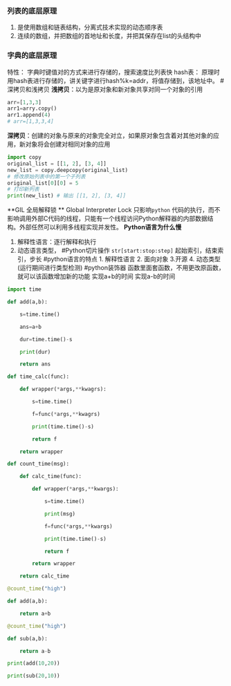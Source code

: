 ### 列表的底层原理
1. 是使用数组和链表结构，分离式技术实现的动态顺序表
2. 连续的数组，并把数组的首地址和长度，并把其保存在list的头结构中
### 字典的底层原理
特性：
字典时键值对的方式来进行存储的，搜索速度比列表快
hash表：
原理时用hash表进行存储的，讲关键字进行hash%k=addr，将值存储到，该地址中。
#深拷贝和浅拷贝 
**浅拷贝**：以为是原对象和新对象共享对同一个对象的引用
```python
arr=[1,3,3]
arr1=arry.copy()
arr1.append(4)
# arr=[1,3,3,4]
```
**深拷贝**：创建的对象与原来的对象完全对立，如果原对象包含着对其他对象的应用，新对象将会创建对相同对象的应用
```python
import copy
original_list = [[1, 2], [3, 4]]
new_list = copy.deepcopy(original_list)
# 修改原始列表中的第一个子列表
original_list[0][0] = 5
# 打印新列表
print(new_list) # 输出 [[1, 2], [3, 4]]
```
**GIL 全局解释锁 **
Global Interpreter Lock 只影响`python` 代码的执行，而不影响调用外部C代码的线程，只能有一个线程访问Python解释器的内部数据结构。外部任然可以利用多线程实现并发性。
**Python语言为什么慢**
1. 解释性语言：逐行解释和执行
2. 动态语言类型，
#Python切片操作
`str[start:stop:step]` 起始索引，结束索引，步长
#python语言的特点 1. 解释性语言 2. 面向对象 3.开源 4. 动态类型(运行期间进行类型检测)
#python装饰器
函数里面套函数，不用更改原函数，就可以该函数增加新的功能
实现a+b的时间
实现a-b的时间
```python
import time

def add(a,b):

    s=time.time()

    ans=a+b

    dur=time.time()-s

    print(dur)

    return ans

def time_calc(func):

    def wrapper(*args,**kwagrs):

        s=time.time()

        f=func(*args,**kwagrs)

        print(time.time()-s)

        return f

    return wrapper

def count_time(msg):

    def calc_time(func):

        def wrapper(*args,**kwargs):

            s=time.time()

            print(msg)

            f=func(*args,**kwargs)

            print(time.time()-s)

            return f

        return wrapper

    return calc_time

@count_time("high")

def add(a,b):

    return a+b

@count_time("high")

def sub(a,b):

    return a-b

print(add(10,20))

print(sub(20,10))
```